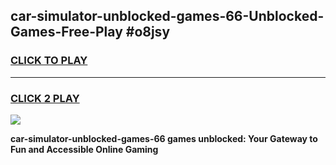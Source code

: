 
## car-simulator-unblocked-games-66-Unblocked-Games-Free-Play #o8jsy
<h3>
<a href="https://us.freeplayer.one?title=car-simulator-unblocked-games-66&ref=9M">CLICK TO PLAY</a></h3>
<hr>

<h3>
<a href="https://us.freeplayer.one?title=car-simulator-unblocked-games-66&ref=9M">CLICK 2 PLAY</a>
  
</h3>

<a href="https://us.freeplayer.one?title=car-simulator-unblocked-games-66&ref=9M"><img src="https://clearcache.store/games.png"></a>


**car-simulator-unblocked-games-66 games unblocked: Your Gateway to Fun and Accessible Online Gaming**

